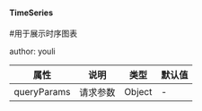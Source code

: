 #### TimeSeries

#用于展示时序图表

author: youli



| 属性 | 说明     | 类型   | 默认值 |
| ---- | -------- | ------ | ------ |
| queryParams  | 请求参数 | Object | -      |

